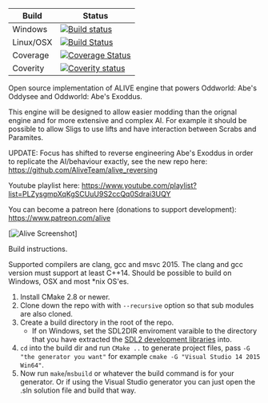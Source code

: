 Build  | Status
------------- | -------------
Windows |[![Build status](https://ci.appveyor.com/api/projects/status/r7k50qbfx8wynbd2?svg=true)](https://ci.appveyor.com/project/paulsapps/alive)
Linux/OSX | [![Build Status](https://travis-ci.org/paulsapps/alive.svg?branch=dev)](https://travis-ci.org/paulsapps/alive)
Coverage  | [![Coverage Status](https://coveralls.io/repos/paulsapps/alive/badge.svg?branch=dev&service=github)](https://coveralls.io/github/paulsapps/alive?branch=dev)
Coverity  | [![Coverity status](https://scan.coverity.com/projects/5367/badge.svg)](https://scan.coverity.com/projects/5367)


Open source implementation of ALIVE engine that powers Oddworld: Abe's Oddysee and Oddworld: Abe's Exoddus.

This engine will be designed to allow easier modding than the orignal engine and for more extensive and complex AI. For example it should be possible to allow Sligs to use lifts and have interaction between Scrabs and Paramites.

UPDATE: Focus has shifted to reverse engineering Abe's Exoddus in order to replicate the AI/behaviour exactly, see the new repo here: https://github.com/AliveTeam/alive_reversing

Youtube playlist here:
https://www.youtube.com/playlist?list=PLZysgmpXqKgSCUuU9S2ccQq0Sdrai3UQY

You can become a patreon here (donations to support development):
https://www.patreon.com/alive

[![Alive Screenshot](https://raw.githubusercontent.com/paulsapps/alive/dev/doc/screenshots/alive1.png)]

Build instructions.

Supported compilers are clang, gcc and msvc 2015. The clang and gcc version must support at least C++14. Should be possible to build on Windows, OSX and most *nix OS'es.

1. Install CMake 2.8 or newer.
2. Clone down the repo with with `--recursive` option so that sub modules are also cloned.
3. Create a build directory in the root of the repo.
   - If on Windows, set the SDL2DIR enviroment varaible to the directory that you have extracted the [SDL2 development libraries](https://www.libsdl.org/download-2.0.php) into.
4. `cd` into the build dir and run `CMake ..` to generate project files, pass `-G "the generator you want"` for example `cmake -G "Visual Studio 14 2015 Win64"`.
5. Now run `make`/`msbuild` or whatever the build command is for your generator. Or if using the Visual Studio generator you can just open the .sln solution file and build that way.
